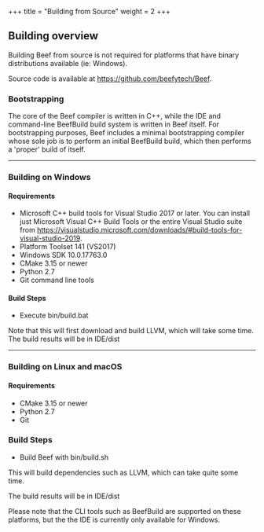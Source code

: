 +++
title = "Building from Source"
weight = 2
+++

## Building overview

Building Beef from source is not required for platforms that have binary distributions available (ie: Windows). 

Source code is available at https://github.com/beefytech/Beef.

### Bootstrapping

The core of the Beef compiler is written in C++, while the IDE and command-line BeefBuild build system is written in Beef itself. For bootstrapping purposes, Beef includes a minimal bootstrapping compiler whose sole job is to perform an initial BeefBuild build, which then performs a 'proper' build of itself.

---

### Building on Windows

#### Requirements

* Microsoft C++ build tools for Visual Studio 2017 or later. You can install just Microsoft Visual C++ Build Tools or the entire Visual Studio suite from https://visualstudio.microsoft.com/downloads/#build-tools-for-visual-studio-2019.
* Platform Toolset 141 (VS2017)
* Windows SDK 10.0.17763.0
* CMake 3.15 or newer
* Python 2.7
* Git command line tools

#### Build Steps
* Execute bin/build.bat

Note that this will first download and build LLVM, which will take some time.
The build results will be in IDE/dist

---

### Building on Linux and macOS

#### Requirements

* CMake 3.15 or newer
* Python 2.7
* Git

### Build Steps

* Build Beef with bin/build.sh

This will build dependencies such as LLVM, which can take quite some time.

The build results will be in IDE/dist

Please note that the CLI tools such as BeefBuild are supported on these platforms, but the the IDE is currently only available for Windows.